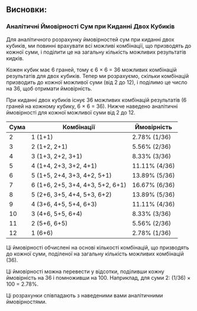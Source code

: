 ## Висновки:

### Аналітичні Ймовірності Сум при Киданні Двох Кубиків

Для аналітичного розрахунку ймовірностей сум при киданні двох кубиків, ми повинні врахувати всі можливі комбінації, що призводять до кожної суми, і поділити це на загальну кількість можливих результатів кидків.

Кожен кубик має 6 граней, тому є 6 × 6 = 36 можливих комбінацій результатів для двох кубиків. Тепер ми розрахуємо, скільки комбінацій призводить до кожної можливої суми (від 2 до 12), і поділимо це число на 36, щоб отримати ймовірність.

При киданні двох кубиків існує 36 можливих комбінацій результатів (6 граней на кожному кубику, 6 × 6 = 36). Нижче наведено аналітичні ймовірності для кожної можливої суми від 2 до 12.

| Сума | Комбінації                       | Ймовірність   |
| ---- | -------------------------------- | ------------- |
| 2    | 1 (1+1)                          | 2.78% (1/36)  |
| 3    | 2 (1+2, 2+1)                     | 5.56% (2/36)  |
| 4    | 3 (1+3, 2+2, 3+1)                | 8.33% (3/36)  |
| 5    | 4 (1+4, 2+3, 3+2, 4+1)           | 11.11% (4/36) |
| 6    | 5 (1+5, 2+4, 3+3, 4+2, 5+1)      | 13.89% (5/36) |
| 7    | 6 (1+6, 2+5, 3+4, 4+3, 5+2, 6+1) | 16.67% (6/36) |
| 8    | 5 (2+6, 3+5, 4+4, 5+3, 6+2)      | 13.89% (5/36) |
| 9    | 4 (3+6, 4+5, 5+4, 6+3)           | 11.11% (4/36) |
| 10   | 3 (4+6, 5+5, 6+4)                | 8.33% (3/36)  |
| 11   | 2 (5+6, 6+5)                     | 5.56% (2/36)  |
| 12   | 1 (6+6)                          | 2.78% (1/36)  |

Ці ймовірності обчислені на основі кількості комбінацій, що призводять до кожної суми, поділеної на загальну кількість можливих комбінацій (36).

Ці ймовірності можна перевести у відсотки, поділивши кожну ймовірність на 36 і помноживши на 100. Наприклад, для суми 2: (1/36) × 100 = 2.78%.

Ці розрахунки співпадають з наведеними вами аналітичними ймовірностями.
